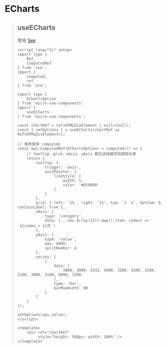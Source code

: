 # ECharts

> ## useECharts
>
> 使用 [See](https://github.com/Not-have/micro-tools/blob/develop/packages-vue/stories/demo-echarts/index.vue)
>
> ```vue
> <script lang="ts" setup>
> import type {
>     Ref,
>     ComputedRef
> } from 'vue';
> import {
>     computed,
>     ref
> } from 'vue';
>
> import type {
>     EChartsOption
> } from 'micro-vue-components'
> import { 
>     useECharts
> } from 'micro-vue-components';
>
> const chartRef = ref<HTMLDivElement | null>(null);
> const { setOptions } = useECharts(chartRef as Ref<HTMLDivElement>);
>
> // 推荐使用 computed
> const ops:ComputedRef<EChartsOption> = computed(() => {
>     // tooltip、grid、xAxis、yAxis 都应该根据项目提取出来
>     return {
>         tooltip: {
>             trigger: 'axis',
>             axisPointer: {
>                 lineStyle: {
>                     width: 1,
>                     color: '#019680'
>                 }
>             }
>         },
>         grid: { left: '1%', right: '1%', top: '2  %', bottom: 0, containLabel: true },
>         xAxis: {
>             type: 'category',
>             data: [...new Array(12)].map((_item, index) => `${index + 1}月`)
>         },
>         yAxis: {
>             type: 'value',
>             max: 8000,
>             splitNumber: 4
>         },
>         series: [
>             {
>                 data: [
>                     3000, 2000, 3333, 5000, 3200, 4200, 3200, 2100, 3000, 5100, 6000, 3200
>                 ],
>                 type: 'bar',
>                 barMaxWidth: 80
>             }
>         ]
>     }
> });
>
> setOptions(ops.value);
> </script>
>
> <template>
>     <div ref="chartRef"
>          style="height: 500px; width: 100%" />
> </template>
>```
>